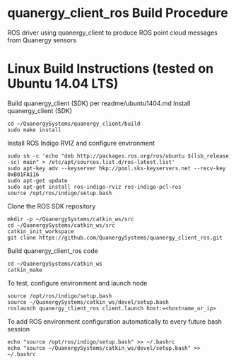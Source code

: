 # quanergy_client_ros Build Procedure
ROS driver using quanergy_client to produce ROS point cloud messages from Quanergy sensors

# Linux Build Instructions (tested on Ubuntu 14.04 LTS)

Build quanergy_client (SDK) per readme/ubuntu1404.md
Install quanergy_client (SDK)

```
cd ~/QuanergySystems/quanergy_client/build
sudo make install
```
Install ROS Indigo RVIZ and configure environment

```
sudo sh -c 'echo "deb http://packages.ros.org/ros/ubuntu $(lsb_release -sc) main" > /etc/apt/sources.list.d/ros-latest.list'
sudo apt-key adv --keyserver hkp://pool.sks-keyservers.net --recv-key 0xB01FA116
sudo apt-get update
sudo apt-get install ros-indigo-rviz ros-indigo-pcl-ros
source /opt/ros/indigo/setup.bash
```
Clone the ROS SDK repository

```
mkdir -p ~/QuanergySystems/catkin_ws/src
cd ~/QuanergySystems/catkin_ws/src
catkin_init_workspace
git clone https://github.com/QuanergySystems/quanergy_client_ros.git
```
Build quanergy_client_ros code

```
cd ~/QuanergySystems/catkin_ws
catkin_make
```
To test, configure environment and launch node

```
source /opt/ros/indigo/setup.bash
source ~/QuanergySystems/catkin_ws/devel/setup.bash
roslaunch quanergy_client_ros client.launch host:=<hostname_or_ip>
```
To add ROS environment configuration automatically to every future bash session
```
echo "source /opt/ros/indigo/setup.bash" >> ~/.bashrc
echo "source ~/QuanergySystems/catkin_ws/devel/setup.bash" >> ~/.bashrc
```
